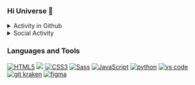 ### Hi Universe 👋

<details>
<summary> Activity in Github </summary>
<a href="#">
    <img align="center" alt="Mukhammad Khojiakbar's Overall GitHub Stats" src="https://github-readme-stats.vercel.app/api?username=khusanov-m&count_private=true&hide_border=true&show_icons=true&title_color=333&icon_color=111&text_color=444&bg_color=135,bdc3c7,2c3e50" />
  </a>
    
<a href="#">
    <img align="center" alt="Mukhammad Khojiakbar's Most Used Languages" src="https://github-readme-stats.vercel.app/api/top-langs/?username=khusanov-m&layout=compact&langs_count=10&hide_border=true&show_icons=true&title_color=333&icon_color=111&text_color=444&bg_color=135,bdc3c7,2c3e50" />
  </a>
</details>


<details>
<summary> Social Activity </summary>

    
<img src="https://github.com/khusanov-m/Khusanov-M/blob/main/content/telegram-app.gif" alt="Telegram" width="40" height="40" />

</details>


### Languages and Tools

<a href="https://icons8.com/icon/20909/html-5"><img alt="HTML5" src="https://img.icons8.com/color/40/000000/html-5--v1.png" /></a>
<a href="https://icons8.com/icon/GX4iT6biRXL-/gulp"><img src="https://img.icons8.com/windows/40/db4446/gulp.png"/></a>
<a href="https://icons8.com/icon/21278/css3"><img alt="CSS3" src="https://img.icons8.com/color/40/000000/css3.png"/></a>
<a href="https://icons8.com/icon/QBqFNfPPB2Kx/sass"><img alt="Sass" src="https://img.icons8.com/color/40/000000/sass.png"/></a>
<a href="https://icons8.com/icon/108784/javascript"><img alt="JavaScript" src="https://img.icons8.com/color/40/000000/javascript.png"/></a>
<a href="https://icons8.com/icon/13441/python"><img alt="python" src="https://img.icons8.com/color/40/000000/python.png"/></a>
<a href="https://icons8.com/icon/0OQR1FYCuA9f/visual-studio-code-2019"><img alt="vs code" src="https://img.icons8.com/fluent/40/000000/visual-studio-code-2019.png"/></a>
<a href="https://icons8.com/icon/_kEYrgSh426O/gitkraken"><img alt="git kraken" src="https://img.icons8.com/windows/40/179085/gitkraken.png"/></a>
<a href="https://icons8.com/icon/zfHRZ6i1Wg0U/figma"><img alt="figma" src="https://img.icons8.com/color/35/000000/figma.png"/></a>









